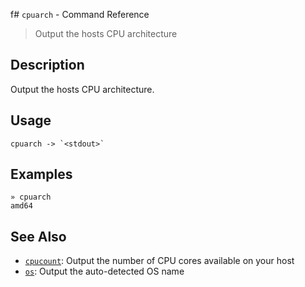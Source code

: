 f# `cpuarch` - Command Reference

> Output the hosts CPU architecture

## Description

Output the hosts CPU architecture.

## Usage

    cpuarch -> `<stdout>`

## Examples

    » cpuarch
    amd64

## See Also

- [`cpucount`](../commands/cpucount.md):
  Output the number of CPU cores available on your host
- [`os`](../commands/os.md):
  Output the auto-detected OS name
